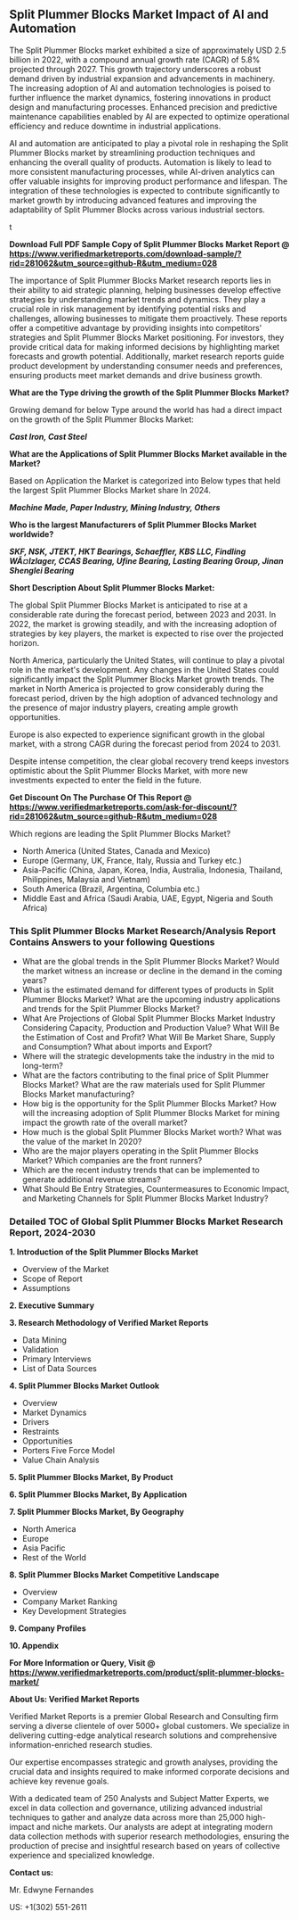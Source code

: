 <h2>Split Plummer Blocks Market Impact of AI and Automation</h2><p>The Split Plummer Blocks market exhibited a size of approximately USD 2.5 billion in 2022, with a compound annual growth rate (CAGR) of 5.8% projected through 2027. This growth trajectory underscores a robust demand driven by industrial expansion and advancements in machinery. The increasing adoption of AI and automation technologies is poised to further influence the market dynamics, fostering innovations in product design and manufacturing processes. Enhanced precision and predictive maintenance capabilities enabled by AI are expected to optimize operational efficiency and reduce downtime in industrial applications.</p><p>AI and automation are anticipated to play a pivotal role in reshaping the Split Plummer Blocks market by streamlining production techniques and enhancing the overall quality of products. Automation is likely to lead to more consistent manufacturing processes, while AI-driven analytics can offer valuable insights for improving product performance and lifespan. The integration of these technologies is expected to contribute significantly to market growth by introducing advanced features and improving the adaptability of Split Plummer Blocks across various industrial sectors.</p>t</p><p id="" class=""><strong>Download Full PDF Sample Copy of Split Plummer Blocks Market Report @ <a href="https://www.verifiedmarketreports.com/download-sample/?rid=281062&utm_source=github-R&utm_medium=028" target="_blank">https://www.verifiedmarketreports.com/download-sample/?rid=281062&utm_source=github-R&utm_medium=028</a></strong></p><p>The importance of&nbsp;Split Plummer Blocks Market research reports lies in their ability to aid strategic planning, helping businesses develop effective strategies by understanding market trends and dynamics. They play a crucial role in risk management by identifying potential risks and challenges, allowing businesses to mitigate them proactively. These reports offer a competitive advantage by providing insights into competitors' strategies and Split Plummer Blocks Market positioning. For investors, they provide critical data for making informed decisions by highlighting market forecasts and growth potential. Additionally, market research reports guide product development by understanding consumer needs and preferences, ensuring products meet market demands and drive business growth.</p><p><strong>What are the&nbsp;Type driving the growth of the Split Plummer Blocks Market?</strong></p><p id="" class="">Growing demand for below Type around the world has had a direct impact on the growth of the Split Plummer Blocks Market:</p><em><strong>Cast Iron, Cast Steel</strong></em></p><strong>What are the&nbsp;Applications&nbsp;of Split Plummer Blocks Market available in the Market?</strong></p><p id="" class="">Based on Application the Market is categorized into Below types that held the largest Split Plummer Blocks Market share In 2024.</p><em><strong>Machine Made, Paper Industry, Mining Industry, Others</strong></em></p><strong>Who is the largest Manufacturers of Split Plummer Blocks Market worldwide?</strong></p><p><em><strong>SKF, NSK, JTEKT, HKT Bearings, Schaeffler, KBS LLC, Findling WÃ¤lzlager, CCAS Bearing, Ufine Bearing, Lasting Bearing Group, Jinan Shenglei Bearing</strong></em></p><p id="" class=""><strong>Short Description About Split Plummer Blocks Market:</strong></p><p>The global Split Plummer Blocks Market is anticipated to rise at a considerable rate during the forecast period, between 2023 and 2031. In 2022, the market is growing steadily, and with the increasing adoption of strategies by key players, the market is expected to rise over the projected horizon.</p><p>North America, particularly the United States, will continue to play a pivotal role in the market's development. Any changes in the United States could significantly impact the Split Plummer Blocks Market growth trends. The market in North America is projected to grow considerably during the forecast period, driven by the high adoption of advanced technology and the presence of major industry players, creating ample growth opportunities.</p><p>Europe is also expected to experience significant growth in the global market, with a strong CAGR during the forecast period from 2024 to 2031.</p><p>Despite intense competition, the clear global recovery trend keeps investors optimistic about the Split Plummer Blocks Market, with more new investments expected to enter the field in the future.</p><p id="" class=""><strong>Get Discount On The Purchase Of This Report @ <a href="https://www.verifiedmarketreports.com/ask-for-discount/?rid=281062&utm_source=github-R&utm_medium=028" target="_blank">https://www.verifiedmarketreports.com/ask-for-discount/?rid=281062&utm_source=github-R&utm_medium=028</a></strong></p>Which regions are leading the Split Plummer Blocks Market?</p><ul><li>North America (United States, Canada and Mexico)</li><li>Europe (Germany, UK, France, Italy, Russia and Turkey etc.)</li><li>Asia-Pacific (China, Japan, Korea, India, Australia, Indonesia, Thailand, Philippines, Malaysia and Vietnam)</li><li>South America (Brazil, Argentina, Columbia etc.)</li><li>Middle East and Africa (Saudi Arabia, UAE, Egypt, Nigeria and South Africa)</li></ul><h3 id="" class="">This Split Plummer Blocks Market Research/Analysis Report Contains Answers to your following Questions</h3><ul><li>What are the global trends in the Split Plummer Blocks Market? Would the market witness an increase or decline in the demand in the coming years?</li><li>What is the estimated demand for different types of products in Split Plummer Blocks Market? What are the upcoming industry applications and trends for the Split Plummer Blocks Market?</li><li>What Are Projections of Global Split Plummer Blocks Market Industry Considering Capacity, Production and Production Value? What Will Be the Estimation of Cost and Profit? What Will Be Market Share, Supply and Consumption? What about imports and Export?</li><li>Where will the strategic developments take the industry in the mid to long-term?</li><li>What are the factors contributing to the final price of Split Plummer Blocks Market? What are the raw materials used for Split Plummer Blocks Market manufacturing?</li><li>How big is the opportunity for the Split Plummer Blocks Market? How will the increasing adoption of Split Plummer Blocks Market for mining impact the growth rate of the overall market?</li><li>How much is the global Split Plummer Blocks Market worth? What was the value of the market In 2020?</li><li>Who are the major players operating in the Split Plummer Blocks Market? Which companies are the front runners?</li><li>Which are the recent industry trends that can be implemented to generate additional revenue streams?</li><li>What Should Be Entry Strategies, Countermeasures to Economic Impact, and Marketing Channels for Split Plummer Blocks Market Industry?</li></ul><h3 id="" class="">Detailed TOC of Global Split Plummer Blocks Market Research Report, 2024-2030</h3><p id="" class=""><strong>1. Introduction of the Split Plummer Blocks Market</strong></p><ul><li>Overview of the Market</li><li>Scope of Report</li><li>Assumptions</li></ul><p id="" class=""><strong>2. Executive Summary</strong></p><p id="" class=""><strong>3. Research Methodology of Verified Market Reports</strong></p><ul><li>Data Mining</li><li>Validation</li><li>Primary Interviews</li><li>List of Data Sources</li></ul><p id="" class=""><strong>4. Split Plummer Blocks Market Outlook</strong></p><ul><li>Overview</li><li>Market Dynamics</li><li>Drivers</li><li>Restraints</li><li>Opportunities</li><li>Porters Five Force Model</li><li>Value Chain Analysis</li></ul><p id="" class=""><strong>5. Split Plummer Blocks Market, By Product</strong></p><p id="" class=""><strong>6. Split Plummer Blocks Market, By Application</strong></p><p id="" class=""><strong>7. Split Plummer Blocks Market, By Geography</strong></p><ul><li>North America</li><li>Europe</li><li>Asia Pacific</li><li>Rest of the World</li></ul><p id="" class=""><strong>8. Split Plummer Blocks Market Competitive Landscape</strong></p><ul><li>Overview</li><li>Company Market Ranking</li><li>Key Development Strategies</li></ul><p id="" class=""><strong>9. Company Profiles</strong></p><p id="" class=""><strong>10. Appendix</strong></p><p id="" class=""><strong>For More Information or Query, Visit @ <a href="https://www.verifiedmarketreports.com/product/split-plummer-blocks-market/" target="_blank">https://www.verifiedmarketreports.com/product/split-plummer-blocks-market/</a></strong></p><p id="" class=""><strong>About Us: Verified Market Reports</strong></p><p id="" class="">Verified Market Reports is a premier Global Research and Consulting firm serving a diverse clientele of over 5000+ global customers. We specialize in delivering cutting-edge analytical research solutions and comprehensive information-enriched research studies.</p><p id="" class="">Our expertise encompasses strategic and growth analyses, providing the crucial data and insights required to make informed corporate decisions and achieve key revenue goals.</p><p id="" class="">With a dedicated team of 250 Analysts and Subject Matter Experts, we excel in data collection and governance, utilizing advanced industrial techniques to gather and analyze data across more than 25,000 high-impact and niche markets. Our analysts are adept at integrating modern data collection methods with superior research methodologies, ensuring the production of precise and insightful research based on years of collective experience and specialized knowledge.</p><p id="" class=""><strong>Contact us:</strong></p><p id="" class="">Mr. Edwyne Fernandes</p><p id="" class="">US: +1(302) 551-2611</p>